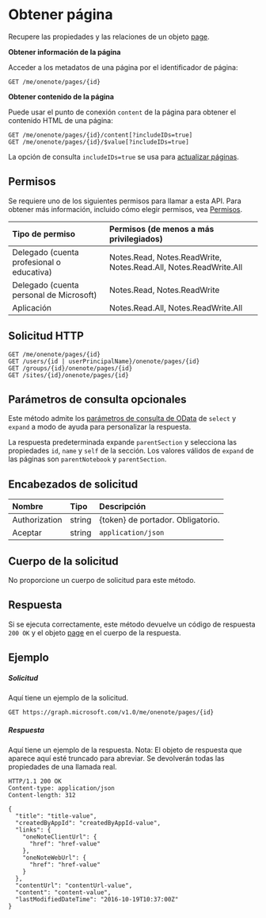 # <a name="get-page"></a>Obtener página

Recupere las propiedades y las relaciones de un objeto [page](../resources/page.md).

**Obtener información de la página**

Acceder a los metadatos de una página por el identificador de página:

```
GET /me/onenote/pages/{id}
```

**Obtener contenido de la página**

Puede usar el punto de conexión `content` de la página para obtener el contenido HTML de una página:

```
GET /me/onenote/pages/{id}/content[?includeIDs=true]
GET /me/onenote/pages/{id}/$value[?includeIDs=true]
```

La opción de consulta `includeIDs=true` se usa para [actualizar páginas](../api/page_update.md).

## <a name="permissions"></a>Permisos
Se requiere uno de los siguientes permisos para llamar a esta API. Para obtener más información, incluido cómo elegir permisos, vea [Permisos](../../../concepts/permissions_reference.md).

|Tipo de permiso      | Permisos (de menos a más privilegiados)              |
|:--------------------|:---------------------------------------------------------|
|Delegado (cuenta profesional o educativa) | Notes.Read, Notes.ReadWrite, Notes.Read.All, Notes.ReadWrite.All    |
|Delegado (cuenta personal de Microsoft) | Notes.Read, Notes.ReadWrite    |
|Aplicación | Notes.Read.All, Notes.ReadWrite.All |

## <a name="http-request"></a>Solicitud HTTP
<!-- { "blockType": "ignored" } -->
```http
GET /me/onenote/pages/{id}
GET /users/{id | userPrincipalName}/onenote/pages/{id}
GET /groups/{id}/onenote/pages/{id}
GET /sites/{id}/onenote/pages/{id}
```
## <a name="optional-query-parameters"></a>Parámetros de consulta opcionales
Este método admite los [parámetros de consulta de OData](http://developer.microsoft.com/en-us/graph/docs/overview/query_parameters) de `select` y `expand` a modo de ayuda para personalizar la respuesta.

La respuesta predeterminada expande `parentSection` y selecciona las propiedades `id`, `name` y `self` de la sección. Los valores válidos de `expand` de las páginas son `parentNotebook` y `parentSection`.

## <a name="request-headers"></a>Encabezados de solicitud
| Nombre       | Tipo | Descripción|
|:-----------|:------|:----------|
| Authorization  | string  | {token} de portador. Obligatorio. |
| Aceptar | string | `application/json` |

## <a name="request-body"></a>Cuerpo de la solicitud
No proporcione un cuerpo de solicitud para este método.

## <a name="response"></a>Respuesta

Si se ejecuta correctamente, este método devuelve un código de respuesta `200 OK` y el objeto [page](../resources/page.md) en el cuerpo de la respuesta.
## <a name="example"></a>Ejemplo
##### <a name="request"></a>Solicitud
Aquí tiene un ejemplo de la solicitud.
 <!-- { "blockType": "ignored" } -->
```http
GET https://graph.microsoft.com/v1.0/me/onenote/pages/{id}
```
##### <a name="response"></a>Respuesta
Aquí tiene un ejemplo de la respuesta. Nota: El objeto de respuesta que aparece aquí esté truncado para abreviar. Se devolverán todas las propiedades de una llamada real.
 <!-- { "blockType": "ignored" } -->
```http
HTTP/1.1 200 OK
Content-type: application/json
Content-length: 312

{
  "title": "title-value",
  "createdByAppId": "createdByAppId-value",
  "links": {
    "oneNoteClientUrl": {
      "href": "href-value"
    },
    "oneNoteWebUrl": {
      "href": "href-value"
    }
  },
  "contentUrl": "contentUrl-value",
  "content": "content-value",
  "lastModifiedDateTime": "2016-10-19T10:37:00Z"
}
```

<!-- uuid: 8fcb5dbc-d5aa-4681-8e31-b001d5168d79
2015-10-25 14:57:30 UTC -->
<!-- {
  "type": "#page.annotation",
  "description": "Get page",
  "keywords": "",
  "section": "documentation",
  "tocPath": ""
}-->
